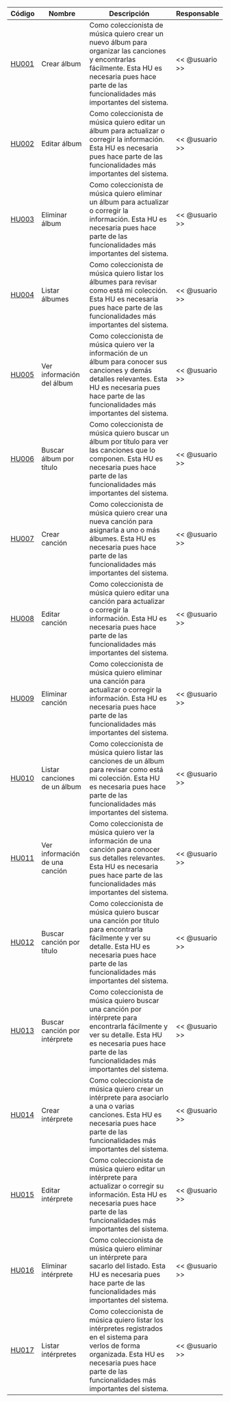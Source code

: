 

| Código                 | Nombre     | Descripción     | Responsable     | 
|----------|-------------|------|------|
| [HU001](HU001) | Crear álbum | Como coleccionista de música quiero crear un nuevo álbum para organizar las canciones y encontrarlas fácilmente. Esta HU es necesaria pues hace parte de las funcionalidades más importantes del sistema. | << @usuario >> | 
| [HU002](HU002) | Editar álbum | Como coleccionista de música quiero editar un álbum para actualizar o corregir la información. Esta HU es necesaria pues hace parte de las funcionalidades más importantes del sistema. | << @usuario >> | 
| [HU003](HU003) | Eliminar álbum | Como coleccionista de música quiero eliminar un álbum para actualizar o corregir la información. Esta HU es necesaria pues hace parte de las funcionalidades más importantes del sistema. | << @usuario >> |
| [HU004](HU004) | Listar álbumes | Como coleccionista de música quiero listar los álbumes para revisar como está mi colección. Esta HU es necesaria pues hace parte de las funcionalidades más importantes del sistema. | << @usuario >> | 
| [HU005](HU005) | Ver información del álbum | Como coleccionista de música quiero ver la información de un álbum para conocer sus canciones y demás detalles relevantes. Esta HU es necesaria pues hace parte de las funcionalidades más importantes del sistema. | << @usuario >> | 
| [HU006](HU006) | Buscar álbum por título | Como coleccionista de música quiero buscar un álbum por título para ver las canciones que lo componen. Esta HU es necesaria pues hace parte de las funcionalidades más importantes del sistema. | << @usuario >> |
| [HU007](HU007) | Crear canción | Como coleccionista de música quiero crear una nueva canción para asignarla a uno o más álbumes. Esta HU es necesaria pues hace parte de las funcionalidades más importantes del sistema. | << @usuario >> | 
| [HU008](HU008) | Editar canción | Como coleccionista de música quiero editar una canción para actualizar o corregir la información. Esta HU es necesaria pues hace parte de las funcionalidades más importantes del sistema. | << @usuario >> |
| [HU009](HU009) | Eliminar canción | Como coleccionista de música quiero eliminar una canción para actualizar o corregir la información. Esta HU es necesaria pues hace parte de las funcionalidades más importantes del sistema. | << @usuario >> | 
| [HU010](HU010) | Listar canciones de un álbum | Como coleccionista de música quiero listar las canciones de un álbum para revisar como está mi colección. Esta HU es necesaria pues hace parte de las funcionalidades más importantes del sistema. | << @usuario >> | 
| [HU011](HU011) | Ver información de una canción | Como coleccionista de música quiero ver la información de una canción para conocer sus detalles relevantes. Esta HU es necesaria pues hace parte de las funcionalidades más importantes del sistema. | << @usuario >> | 
| [HU012](HU012) | Buscar canción por título | Como coleccionista de música quiero buscar una canción por título para encontrarla fácilmente y ver su detalle. Esta HU es necesaria pues hace parte de las funcionalidades más importantes del sistema. | << @usuario >> | 
| [HU013](HU013) | Buscar canción por intérprete | Como coleccionista de música quiero buscar una canción por intérprete para encontrarla fácilmente y ver su detalle. Esta HU es necesaria pues hace parte de las funcionalidades más importantes del sistema. | << @usuario >> | 
| [HU014](HU014) | Crear intérprete | Como coleccionista de música quiero crear un intérprete para asociarlo a una o varias canciones. Esta HU es necesaria pues hace parte de las funcionalidades más importantes del sistema. | << @usuario >> | 
| [HU015](HU015) | Editar intérprete | Como coleccionista de música quiero editar un intérprete para actualizar o corregir su información. Esta HU es necesaria pues hace parte de las funcionalidades más importantes del sistema. | << @usuario >> | 
| [HU016](HU016) | Eliminar intérprete | Como coleccionista de música quiero eliminar un intérprete para sacarlo del listado. Esta HU es necesaria pues hace parte de las funcionalidades más importantes del sistema. | << @usuario >> | 
| [HU017](HU017) | Listar intérpretes | Como coleccionista de música quiero listar los intérpretes registrados en el sistema para verlos de forma organizada. Esta HU es necesaria pues hace parte de las funcionalidades más importantes del sistema. | << @usuario >> | 
